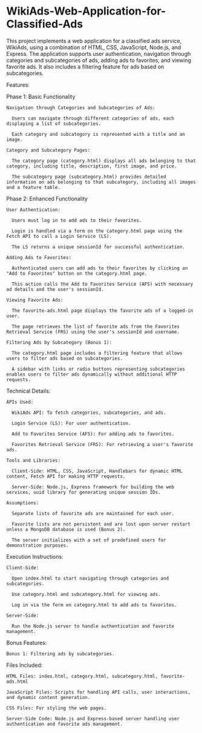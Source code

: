# WikiAds-Web-Application-for-Classified-Ads
This project implements a web application for a classified ads service, WikiAds, using a combination of HTML, CSS, JavaScript, Node.js, and Express. The application supports user authentication, navigation through categories and subcategories of ads, adding ads to favorites, and viewing favorite ads. It also includes a filtering feature for ads based on subcategories.

Features:

Phase 1: Basic Functionality

    Navigation through Categories and Subcategories of Ads:
    
      Users can navigate through different categories of ads, each displaying a list of subcategories.
      
      Each category and subcategory is represented with a title and an image.
    
    Category and Subcategory Pages:
    
      The category page (category.html) displays all ads belonging to that category, including title, description, first image, and price.
      
      The subcategory page (subcategory.html) provides detailed information on ads belonging to that subcategory, including all images and a feature table.

Phase 2: Enhanced Functionality

    User Authentication:
    
      Users must log in to add ads to their favorites.
      
      Login is handled via a form on the category.html page using the Fetch API to call a Login Service (LS).
      
      The LS returns a unique sessionId for successful authentication.
    
    Adding Ads to Favorites:
    
      Authenticated users can add ads to their favorites by clicking an "Add to Favorites" button on the category.html page.
      
      This action calls the Add to Favorites Service (AFS) with necessary ad details and the user's sessionId.
    
    Viewing Favorite Ads:
    
      The favorite-ads.html page displays the favorite ads of a logged-in user.
      
      The page retrieves the list of favorite ads from the Favorites Retrieval Service (FRS) using the user's sessionId and username.
    
    Filtering Ads by Subcategory (Bonus 1):
    
      The category.html page includes a filtering feature that allows users to filter ads based on subcategories.
      
      A sidebar with links or radio buttons representing subcategories enables users to filter ads dynamically without additional HTTP requests.

Technical Details:

    APIs Used:
    
      WikiAds API: To fetch categories, subcategories, and ads.
      
      Login Service (LS): For user authentication.
      
      Add to Favorites Service (AFS): For adding ads to favorites.
      
      Favorites Retrieval Service (FRS): For retrieving a user's favorite ads.
      
    Tools and Libraries:
    
      Client-Side: HTML, CSS, JavaScript, Handlebars for dynamic HTML content, Fetch API for making HTTP requests.
      
      Server-Side: Node.js, Express framework for building the web services, uuid library for generating unique session IDs.
    
    Assumptions:
    
      Separate lists of favorite ads are maintained for each user.
      
      Favorite lists are not persistent and are lost upon server restart unless a MongoDB database is used (Bonus 2).
      
      The server initializes with a set of predefined users for demonstration purposes.

Execution Instructions:

    Client-Side:
    
      Open index.html to start navigating through categories and subcategories.
      
      Use category.html and subcategory.html for viewing ads.
      
      Log in via the form on category.html to add ads to favorites.
    
    Server-Side:
    
      Run the Node.js server to handle authentication and favorite management.

Bonus Features:

    Bonus 1: Filtering ads by subcategories.


Files Included:

    HTML Files: index.html, category.html, subcategory.html, favorite-ads.html
    
    JavaScript Files: Scripts for handling API calls, user interactions, and dynamic content generation.
    
    CSS Files: For styling the web pages.
    
    Server-Side Code: Node.js and Express-based server handling user authentication and favorite ads management.
